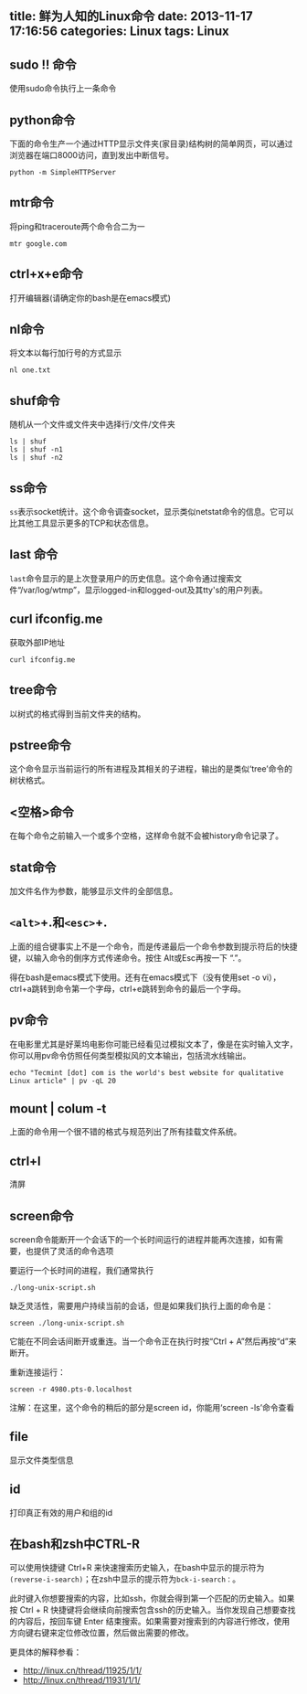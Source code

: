 title: 鲜为人知的Linux命令
date: 2013-11-17 17:16:56
categories: Linux
tags: Linux
---
## sudo !! 命令
使用sudo命令执行上一条命令

## python命令
下面的命令生产一个通过HTTP显示文件夹(家目录)结构树的简单网页，可以通过浏览器在端口8000访问，直到发出中断信号。
```shell
python -m SimpleHTTPServer
```

<!-- more -->

## mtr命令
将ping和traceroute两个命令合二为一
```shell
mtr google.com
```

## ctrl+x+e命令
打开编辑器(请确定你的bash是在emacs模式)

## nl命令
将文本以每行加行号的方式显示
```shell
nl one.txt
```

## shuf命令
随机从一个文件或文件夹中选择行/文件/文件夹
```shell
ls | shuf
ls | shuf -n1
ls | shuf -n2
```

## ss命令
`ss`表示socket统计。这个命令调查socket，显示类似netstat命令的信息。它可以比其他工具显示更多的TCP和状态信息。

## last 命令
`last`命令显示的是上次登录用户的历史信息。这个命令通过搜索文件“/var/log/wtmp”，显示logged-in和logged-out及其tty's的用户列表。

## curl ifconfig.me
获取外部IP地址
```shell
curl ifconfig.me
```

## tree命令
以树式的格式得到当前文件夹的结构。

## pstree命令
这个命令显示当前运行的所有进程及其相关的子进程，输出的是类似‘tree’命令的树状格式。

## <空格>命令
在每个命令之前输入一个或多个空格，这样命令就不会被history命令记录了。

## stat命令
加文件名作为参数，能够显示文件的全部信息。

## `<alt>`+.和`<esc>`+.
上面的组合键事实上不是一个命令，而是传递最后一个命令参数到提示符后的快捷键，以输入命令的倒序方式传递命令。按住 Alt或Esc再按一下 “.”。

得在bash是emacs模式下使用。还有在emacs模式下（没有使用set -o vi），ctrl+a跳转到命令第一个字母，ctrl+e跳转到命令的最后一个字母。

## pv命令
在电影里尤其是好莱坞电影你可能已经看见过模拟文本了，像是在实时输入文字，你可以用pv命令仿照任何类型模拟风的文本输出，包括流水线输出。
```shell
echo "Tecmint [dot] com is the world's best website for qualitative Linux article" | pv -qL 20
```

## mount | colum -t
上面的命令用一个很不错的格式与规范列出了所有挂载文件系统。

## ctrl+l
清屏

## screen命令
screen命令能断开一个会话下的一个长时间运行的进程并能再次连接，如有需要，也提供了灵活的命令选项

要运行一个长时间的进程，我们通常执行
```shell
./long-unix-script.sh
```
缺乏灵活性，需要用户持续当前的会话，但是如果我们执行上面的命令是：
```shell
screen ./long-unix-script.sh
```
它能在不同会话间断开或重连。当一个命令正在执行时按“Ctrl + A”然后再按“d”来断开。

重新连接运行：
```shell
screen -r 4980.pts-0.localhost
```
注解：在这里，这个命令的稍后的部分是screen id，你能用‘screen -ls’命令查看

## file
显示文件类型信息

## id
打印真正有效的用户和组的id

## 在bash和zsh中CTRL-R
可以使用快捷键 Ctrl+R 来快速搜索历史输入，在bash中显示的提示符为`(reverse-i-search)`；在zsh中显示的提示符为`bck-i-search：`。

此时键入你想要搜索的内容，比如ssh，你就会得到第一个匹配的历史输入。如果按 Ctrl + R 快捷键将会继续向前搜索包含ssh的历史输入。当你发现自己想要查找的内容后，按回车键 Enter 结束搜索。如果需要对搜索到的内容进行修改，使用方向键右键来定位修改位置，然后做出需要的修改。

更具体的解释参看：

* <http://linux.cn/thread/11925/1/1/>
* <http://linux.cn/thread/11931/1/1/>
